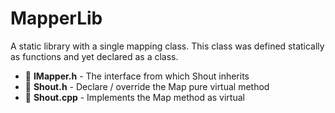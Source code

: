 ﻿# MapperLib

A static library with a single mapping class.  This class was defined statically as functions and yet declared as a class.

* 📄 **IMapper.h** - The interface from which Shout inherits
* 📄 **Shout.h** - Declare / override the Map pure virtual method
* 📄 **Shout.cpp** - Implements the Map method as virtual
